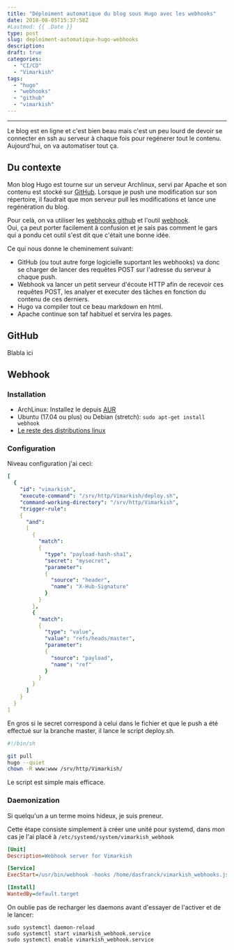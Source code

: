 ```yaml
---
title: "Déploiment automatique du blog sous Hugo avec les webhooks"
date: 2018-08-05T15:37:58Z
#Lastmod: {{ .Date }}
type: post
slug: deploiment-automatique-hugo-webhooks
description: 
draft: true
categories:
  - "CI/CD"
  - "Vimarkish"
tags:
  - "hugo"
  - "webhooks"
  - "github"
  - "vimarkish"
---
```



---

Le blog est en ligne et c'est bien beau mais c'est un peu lourd de devoir se connecter en ssh au serveur à chaque fois pour regénerer tout le contenu.  
Aujourd'hui, on va automatiser tout ça.

<!--more-->
## Du contexte

Mon blog Hugo est tourne sur un serveur Archlinux, servi par Apache et son contenu est stocké sur [GitHub](https://github.com/DasFranck/Vimarkish).
Lorsque je push une modification sur son répertoire, il faudrait que mon serveur pull les modifications et lance une regénération du blog.

Pour celà, on va utiliser les [webhooks github](https://developer.github.com/webhooks/) et l'outil [webhook](https://github.com/adnan/webhook/).  
Oui, ça peut porter facilement à confusion et je sais pas comment le gars qui a pondu cet outil s'est dit que c'était une bonne idée.

Ce qui nous donne le cheminement suivant:

- GitHub (ou tout autre forge logicielle suportant les webhooks) va donc se charger de lancer des requêtes POST sur l'adresse du serveur à chaque push.  
- Webhook va lancer un petit serveur d'écoute HTTP afin de recevoir ces requêtes POST, les analyer et executer des tâches en fonction du contenu de ces derniers.  
- Hugo va compiler tout ce beau markdown en html.
- Apache continue son taf habituel et servira les pages.

## GitHub
Blabla ici

## Webhook
### Installation
- ArchLinux: Installez le depuis [AUR](https://aur.archlinux.org/packages/webhook/)
- Ubuntu (17.04 ou plus) ou Debian (stretch): ```sudo apt-get install webhook```
- [Le reste des distributions linux](https://github.com/adnanh/webhook/#installation)

### Configuration
Niveau configuration j'ai ceci:
```yaml
[
  {
    "id": "vimarkish",
    "execute-command": "/srv/http/Vimarkish/deploy.sh",
    "command-working-directory": "/srv/http/Vimarkish",
    "trigger-rule":
    {
      "and":
      [
        {
          "match":
          {
            "type": "payload-hash-sha1",
            "secret": "mysecret",
            "parameter":
            {
              "source": "header",
              "name": "X-Hub-Signature"
            }
          }
        },
        {
          "match":
          {
            "type": "value",
            "value": "refs/heads/master",
            "parameter":
            {
              "source": "payload",
              "name": "ref"
            }
          }
        }
      ]
    }
  }
]
```

En gros si le secret correspond à celui dans le fichier et que le push a été effectué sur la branche master, il lance le script deploy.sh.

```sh
#!/bin/sh

git pull
hugo --quiet
chown -R www:www /srv/http/Vimarkish/
```

Le script est simple mais efficace.

### Daemonization
Si quelqu'un a un terme moins hideux, je suis preneur.  

Cette étape consiste simplement à créer une unité pour systemd, dans mon cas je l'ai placé à `/etc/systemd/system/vimarkish_webhook`

```ini
[Unit]
Description=Webhook server for Vimarkish

[Service]
ExecStart=/usr/bin/webhook -hooks /home/dasfranck/vimarkish_webhooks.json

[Install]
WantedBy=default.target
```

On oublie pas de recharger les daemons avant d'essayer de l'activer et de le lancer:
```
sudo systemctl daemon-reload
sudo systemctl start vimarkish_webhook.service
sudo systemctl enable vimarkish_webhook.service
```